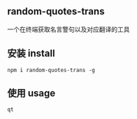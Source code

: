 ## random-quotes-trans

一个在终端获取名言警句以及对应翻译的工具

## 安装 install
```
npm i random-quotes-trans -g
```
## 使用 usage
```
qt
```